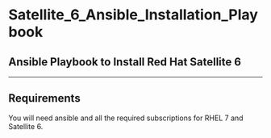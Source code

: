# Satellite_6_Ansible_Installation_Playbook
Ansible Playbook to Install Red Hat Satellite 6
-----------------------------------------------
-----------------------------------------------

Requirements
------------

You will need ansible and all the required subscriptions for RHEL 7 and Satellite 6.
